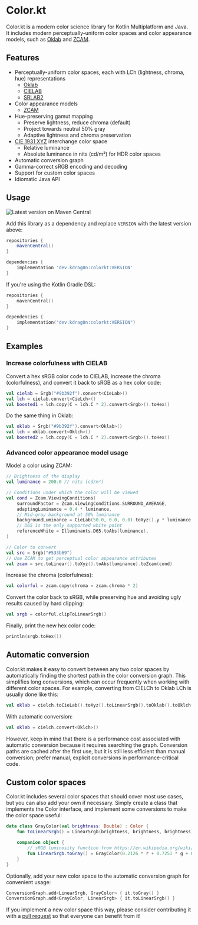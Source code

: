 # Color.kt

Color.kt is a modern color science library for Kotlin Multiplatform and Java. It includes modern perceptually-uniform color spaces and color appearance models, such as [Oklab](https://bottosson.github.io/posts/oklab/) and [ZCAM](https://www.osapublishing.org/oe/fulltext.cfm?uri=oe-29-4-6036&id=447640).

## Features

- Perceptually-uniform color spaces, each with LCh (lightness, chroma, hue) representations
  - [Oklab](https://bottosson.github.io/posts/oklab/)
  - [CIELAB](https://en.wikipedia.org/wiki/CIELAB_color_space)
  - [SRLAB2](https://www.magnetkern.de/srlab2.html)
- Color appearance models
  - [ZCAM](https://www.osapublishing.org/oe/fulltext.cfm?uri=oe-29-4-6036&id=447640)
- Hue-preserving gamut mapping
  - Preserve lightness, reduce chroma (default)
  - Project towards neutral 50% gray
  - Adaptive lightness and chroma preservation
- [CIE 1931 XYZ](https://en.wikipedia.org/wiki/CIE_1931_color_space) interchange color space
  - Relative luminance
  - Absolute luminance in nits (cd/m²) for HDR color spaces
- Automatic conversion graph
- Gamma-correct sRGB encoding and decoding
- Support for custom color spaces
- Idiomatic Java API

## Usage

![Latest version on Maven Central](https://img.shields.io/maven-central/v/dev.kdrag0n/colorkt)

Add this library as a dependency and replace `VERSION` with the latest version above:

```groovy
repositories {
    mavenCentral()
}

dependencies {
    implementation 'dev.kdrag0n:colorkt:VERSION'
}
```

If you're using the Kotlin Gradle DSL:

```kotlin
repositories {
    mavenCentral()
}

dependencies {
    implementation("dev.kdrag0n:colorkt:VERSION")
}
```

## Examples

### Increase colorfulness with CIELAB

Convert a hex sRGB color code to CIELAB, increase the chroma (colorfulness), and convert it back to sRGB as a hex color code:

```kotlin
val cielab = Srgb("#9b392f").convert<CieLab>()
val lch = cielab.convert<CieLch>()
val boosted1 = lch.copy(C = lch.C * 2).convert<Srgb>().toHex()
```

Do the same thing in Oklab:

```kotlin
val oklab = Srgb("#9b392f").convert<Oklab>()
val lch = oklab.convert<Oklch>()
val boosted2 = lch.copy(C = lch.C * 2).convert<Srgb>().toHex()
```

### Advanced color appearance model usage

Model a color using ZCAM:

```kotlin
// Brightness of the display
val luminance = 200.0 // nits (cd/m²)

// Conditions under which the color will be viewed
val cond = Zcam.ViewingConditions(
    surroundFactor = Zcam.ViewingConditions.SURROUND_AVERAGE,
    adaptingLuminance = 0.4 * luminance,
    // Mid-gray background at 50% luminance
    backgroundLuminance = CieLab(50.0, 0.0, 0.0).toXyz().y * luminance,
    // D65 is the only supported white point
    referenceWhite = Illuminants.D65.toAbs(luminance),
)

// Color to convert
val src = Srgb("#533b69")
// Use ZCAM to get perceptual color appearance attributes
val zcam = src.toLinear().toXyz().toAbs(luminance).toZcam(cond)
```

Increase the chroma (colorfulness):

```kotlin
val colorful = zcam.copy(chroma = zcam.chroma * 2)
```

Convert the color back to sRGB, while preserving hue and avoiding ugly results caused by hard clipping:

```kotlin
val srgb = colorful.clipToLinearSrgb()
```

Finally, print the new hex color code:

```kotlin
println(srgb.toHex())
```

## Automatic conversion

Color.kt makes it easy to convert between any two color spaces by automatically finding the shortest path in the color conversion graph. This simplifies long conversions, which can occur frequently when working with different color spaces. For example, converting from CIELCh to Oklab LCh is usually done like this:

```kotlin
val oklab = cielch.toCieLab().toXyz().toLinearSrgb().toOklab().toOklch()
```

With automatic conversion:

```kotlin
val oklab = cielch.convert<Oklch>()
```

However, keep in mind that there is a performance cost associated with automatic conversion because it requires searching the graph. Conversion paths are cached after the first use, but it is still less efficient than manual conversion; prefer manual, explicit conversions in performance-critical code.

## Custom color spaces

Color.kt includes several color spaces that should cover most use cases, but you can also add your own if necessary. Simply create a class that implements the Color interface, and implement some conversions to make the color space useful:

```kotlin
data class GrayColor(val brightness: Double) : Color {
    fun toLinearSrgb() = LinearSrgb(brightness, brightness, brightness)

    companion object {
        // sRGB luminosity function from https://en.wikipedia.org/wiki/Relative_luminance
        fun LinearSrgb.toGray() = GrayColor(0.2126 * r + 0.7251 * g + 0.0722 * b)
    }
}
```

Optionally, add your new color space to the automatic conversion graph for convenient usage:

```kotlin
ConversionGraph.add<LinearSrgb, GrayColor> { it.toGray() }
ConversionGraph.add<GrayColor, LinearSrgb> { it.toLinearSrgb() }
```

If you implement a new color space this way, please consider contributing it with a [pull request](https://github.com/kdrag0n/colorkt/compare) so that everyone can benefit from it!
